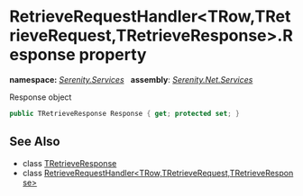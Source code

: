 # RetrieveRequestHandler&lt;TRow,TRetrieveRequest,TRetrieveResponse&gt;.Response property
**namespace:** *[Serenity.Services](../../README.md#serenity.services-namespace)*   **assembly**: *[Serenity.Net.Services](../../README.md)*

Response object

```csharp
public TRetrieveResponse Response { get; protected set; }
```

## See Also

* class [TRetrieveResponse](../Serenity.Net.Services/../RetrieveRequestHandler-3.TRetrieveResponse.md)
* class [RetrieveRequestHandler&lt;TRow,TRetrieveRequest,TRetrieveResponse&gt;](../RetrieveRequestHandler-3.md)